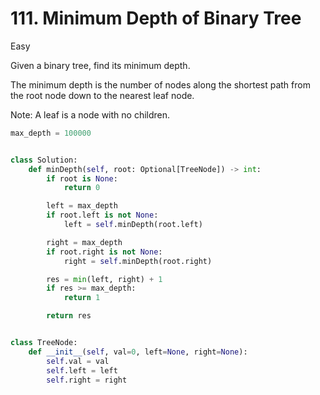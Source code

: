# 111. Minimum Depth of Binary Tree

Easy

Given a binary tree, find its minimum depth.

The minimum depth is the number of nodes along the shortest path from the root
node down to the nearest leaf node.

Note: A leaf is a node with no children.

```python
max_depth = 100000


class Solution:
    def minDepth(self, root: Optional[TreeNode]) -> int:
        if root is None:
            return 0

        left = max_depth
        if root.left is not None:
            left = self.minDepth(root.left)

        right = max_depth
        if root.right is not None:
            right = self.minDepth(root.right)

        res = min(left, right) + 1
        if res >= max_depth:
            return 1

        return res


class TreeNode:
    def __init__(self, val=0, left=None, right=None):
        self.val = val
        self.left = left
        self.right = right
```
